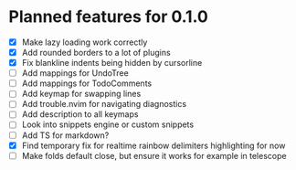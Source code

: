 # Planned features for 0.1.0

- [x] Make lazy loading work correctly
- [x] Add rounded borders to a lot of plugins
- [x] Fix blankline indents being hidden by cursorline
- [ ] Add mappings for UndoTree
- [ ] Add mappings for TodoComments
- [ ] Add keymap for swapping lines
- [ ] Add trouble.nvim for navigating diagnostics
- [ ] Add description to all keymaps
- [ ] Look into snippets engine or custom snippets
- [ ] Add TS for markdown?
- [x] Find temporary fix for realtime rainbow delimiters highlighting for now
- [ ] Make folds default close, but ensure it works for example in telescope
